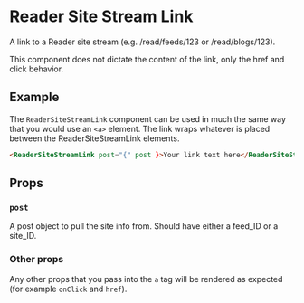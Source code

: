 # Reader Site Stream Link

A link to a Reader site stream (e.g. /read/feeds/123 or /read/blogs/123).

This component does not dictate the content of the link, only the href and click behavior.

## Example

The `ReaderSiteStreamLink` component can be used in much the same way that you would use an `<a>` element. The link wraps whatever is placed between the ReaderSiteStreamLink elements.

```html
<ReaderSiteStreamLink post="{" post }>Your link text here</ReaderSiteStreamLink>
```

## Props

### `post`

A post object to pull the site info from. Should have either a feed_ID or a site_ID.

### Other props

Any other props that you pass into the `a` tag will be rendered as expected (for example `onClick` and `href`).
